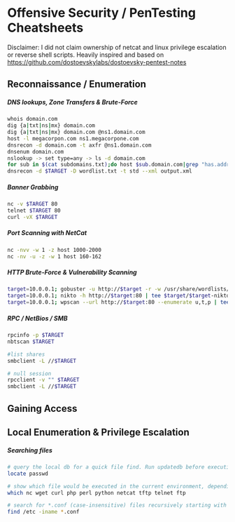 # Offensive Security / PenTesting Cheatsheets
Disclaimer: I did not claim ownership of netcat and linux privilege escalation or reverse shell scripts.
Heavily inspired and based on https://github.com/dostoevskylabs/dostoevsky-pentest-notes

## Reconnaissance / Enumeration

##### DNS lookups, Zone Transfers & Brute-Force
```bash
whois domain.com
dig {a|txt|ns|mx} domain.com
dig {a|txt|ns|mx} domain.com @ns1.domain.com
host -l megacorpon.com ns1.megacorpone.com
dnsrecon -d domain.com -t axfr @ns1.domain.com
dnsenum domain.com
nslookup -> set type=any -> ls -d domain.com
for sub in $(cat subdomains.txt);do host $sub.domain.com|grep "has.address";done
dnsrecon -d $TARGET -D wordlist.txt -t std --xml output.xml
```

##### Banner Grabbing
```bash
nc -v $TARGET 80
telnet $TARGET 80
curl -vX $TARGET
```

##### Port Scanning with NetCat
```bash
nc -nvv -w 1 -z host 1000-2000
nc -nv -u -z -w 1 host 160-162
```

##### HTTP Brute-Force & Vulnerability Scanning
```bash
target=10.0.0.1; gobuster -u http://$target -r -w /usr/share/wordlists/dirbuster/directory-list-2.3-medium.txt -x php,txt -t 150 -l | tee /root/tools/$target/$target-gobuster
target=10.0.0.1; nikto -h http://$target:80 | tee $target/$target-nikto
target=10.0.0.1; wpscan --url http://$target:80 --enumerate u,t,p | tee $target/$target-wpscan-enum
```

##### RPC / NetBios / SMB
```bash
rpcinfo -p $TARGET
nbtscan $TARGET

#list shares
smbclient -L //$TARGET

# null session
rpcclient -v "" $TARGET
smbclient -L //$TARGET
```




## Gaining Access



## Local Enumeration & Privilege Escalation

##### Searching files

```bash
# query the local db for a quick file find. Run updatedb before executing locate.
locate passwd 

# show which file would be executed in the current environment, depending on $PATH environment variable;
which nc wget curl php perl python netcat tftp telnet ftp

# search for *.conf (case-insensitive) files recursively starting with /etc;
find /etc -iname *.conf
```
